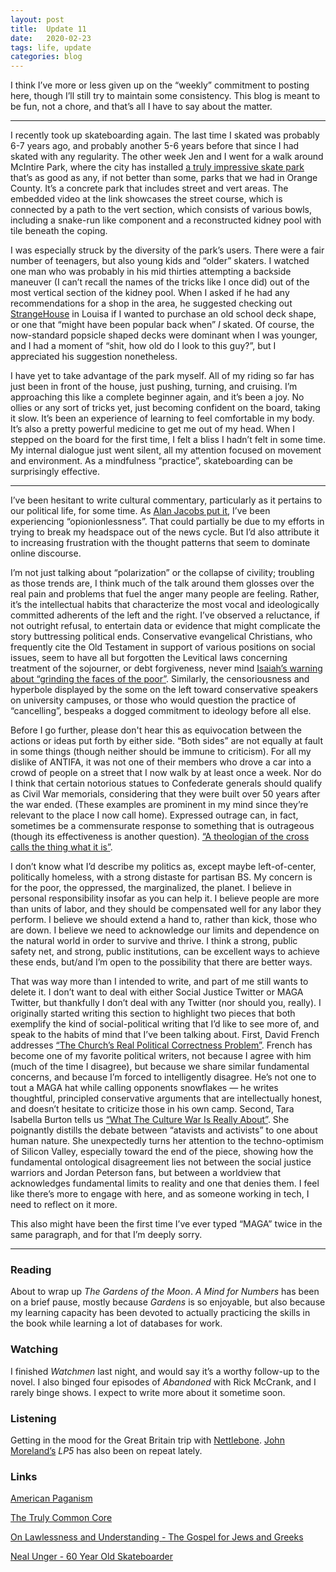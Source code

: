 ```yaml
---
layout: post
title:  Update 11
date:   2020-02-23
tags: life, update
categories: blog
---
```


I think I’ve more or less given up on the “weekly” commitment to posting here, though I’ll still try to maintain some consistency. This blog is meant to be fun, not a chore, and that’s all I have to say about the matter.

- - - -

I recently took up skateboarding again. The last time I skated was probably 6-7 years ago, and probably another 5-6 years before that since I had skated with any regularity. The other week Jen and I went for a walk around McIntire Park, where the city has installed [a truly impressive skate park](https://www.charlottesville.org/departments-and-services/departments-h-z/parks-recreation/facilities/charlottesville-skate-park/) that’s as good as any, if not better than some, parks that we had in Orange County. It’s a concrete park that includes street and vert areas. The embedded video at the link showcases the street course, which is connected by a path to the vert section, which consists of various bowls, including a snake-run like component and a reconstructed kidney pool with tile beneath the coping.

I was especially struck by the diversity of the park’s users. There were a fair number of teenagers, but also young kids and “older” skaters. I watched one man who was probably in his mid thirties attempting a backside maneuver (I can’t recall the names of the tricks like I once did) out of the most vertical section of the kidney pool. When I asked if he had any recommendations for a shop in the area, he suggested checking out [StrangeHouse](https://strange-house.net/) in Louisa if I wanted to purchase an old school deck shape, or one that “might have been popular back when” _I_ skated. Of course, the now-standard popsicle shaped decks were dominant when I was younger, and I had a moment of “shit, how old do I look to this guy?”, but I appreciated his suggestion nonetheless.

I have yet to take advantage of the park myself. All of my riding so far has just been in front of the house, just pushing, turning, and cruising. I’m approaching this like a complete beginner again, and it’s been a joy. No ollies or any sort of tricks yet, just becoming confident on the board, taking it slow. It’s been an experience of learning to feel comfortable in my body. It’s also a pretty powerful medicine to get me out of my head. When I stepped on the board for the first time, I felt a bliss I hadn’t felt in some time. My internal dialogue just went silent, all my attention focused on movement and environment. As a mindfulness “practice”, skateboarding can be surprisingly effective.

- - - -

I’ve been hesitant to write cultural commentary, particularly as it pertains to our political life, for some time. As [Alan Jacobs put it](https://buttondown.email/ayjay/archive/09129d0d-272f-453c-ad1a-a3715b9a96ba), I’ve been experiencing “opionionlessness”. That could partially be due to my efforts in trying to break my headspace out of the news cycle.  But I’d also attribute it to increasing frustration with the thought patterns that seem to dominate online discourse. 

I’m not just talking about “polarization” or the collapse of civility; troubling as those trends are, I think much of the talk around them glosses over the real pain and problems that fuel the anger many people are feeling. Rather, it’s the intellectual habits that characterize the most vocal and ideologically committed adherents of the left and the right. I’ve observed a reluctance, if not outright refusal, to entertain data or evidence that might complicate the story buttressing political ends. Conservative evangelical Christians, who frequently cite the Old Testament in support of various positions on social issues, seem to have all but forgotten the Levitical laws concerning treatment of the sojourner, or debt forgiveness, never mind [Isaiah’s warning about “grinding the faces of the poor”](https://www.biblegateway.com/passage/?search=Isaiah+3%3A15&version=ESV). Similarly, the censoriousness and hyperbole displayed by the some on the left toward conservative speakers on university campuses, or those who would question the practice of “cancelling”, bespeaks a dogged commitment to ideology before all else.

Before I go further, please don't hear this as equivocation between the actions or ideas put forth by either side. “Both sides” are not equally at fault in some things (though neither should be immune to criticism). For all my dislike of ANTIFA, it was not one of their members who drove a car into a crowd of people on a street that I now walk by at least once a week. Nor do I think that certain notorious statues to Confederate generals should qualify as Civil War memorials, considering that they were built over 50 years after the war ended. (These examples are prominent in my mind since they’re relevant to the place I now call home). Expressed outrage can, in fact, sometimes be a commensurate response to something that is outrageous (though its effectiveness is another question). [“A theologian of the cross calls the thing what it is”](https://en.wikipedia.org/wiki/Theology_of_the_Cross).

I don’t know what I’d describe my politics as, except maybe left-of-center, politically homeless, with a strong distaste for partisan BS. My concern is for the poor, the oppressed, the marginalized, the planet. I believe in personal responsibility insofar as you can help it. I believe people are more than units of labor, and they should be compensated well for any labor they perform. I believe we should extend a hand to, rather than kick, those who are down. I believe we need to acknowledge our limits and dependence on the natural world in order to survive and thrive. I think a strong, public safety net, and strong, public institutions, can be excellent ways to achieve these ends, but/and I’m open to the possibility that there are better ways.

That was way more than I intended to write, and part of me still wants to delete it. I don’t want to deal with either Social Justice Twitter or MAGA Twitter, but thankfully I don’t deal with any Twitter (nor should you, really). I originally started writing this section to highlight two pieces that both exemplify the kind of social-political writing that I’d like to see more of, and speak to the habits of mind that I’ve been talking about. First, David French addresses [“The Church’s Real Political Correctness Problem”](https://frenchpress.thedispatch.com/p/the-churchs-real-political-correctness). French has become one of my favorite political writers, not because I agree with him (much of the time I disagree), but because we share similar fundamental concerns, and because I’m forced to intelligently disagree. He’s not one to tout a MAGA hat while calling opponents snowflakes — he writes thoughtful, principled conservative arguments that are intellectually honest, and doesn’t hesitate to criticize those in his own camp. Second, Tara Isabella Burton tells us [“What The Culture War Is Really About”](https://www.the-american-interest.com/2020/02/10/what-the-culture-war-is-really-about/). She poignantly distills the debate between “atavists and activists” to one about human nature. She unexpectedly turns her attention to the techno-optimism of Silicon Valley, especially toward the end of the piece, showing how the fundamental ontological disagreement lies not between the social justice warriors and Jordan Peterson fans, but between a worldview that acknowledges fundamental limits to reality and one that denies them. I feel like there’s more to engage with here, and as someone working in tech, I need to reflect on it more.

This also might have been the first time I’ve ever typed “MAGA” twice in the same paragraph, and for that I’m deeply sorry.

- - - -

### Reading

About to wrap up _The Gardens of the Moon_. _A Mind for Numbers_ has been on a brief pause, mostly because _Gardens_ is so enjoyable, but also because my learning capacity has been devoted to actually practicing the skills in the book while learning a lot of databases for work.

### Watching

I finished _Watchmen_ last night, and would say it’s a worthy follow-up to the novel. I also binged four episodes of _Abandoned_ with Rick McCrank, and I rarely binge shows. I expect to write more about it sometime soon.

### Listening

Getting in the mood for the Great Britain trip with [Nettlebone](https://nettlebone.bandcamp.com/album/revel-and-rhyme). [John Moreland’s](https://johnmoreland.bandcamp.com/) _LP5_ has also been on repeat lately.

### Links

[American Paganism](https://www.commonwealmagazine.org/american-paganism)

[The Truly Common Core](https://mathwithbaddrawings.com/2020/02/19/uncommon-core-standards/)

[On Lawlessness and Understanding - The Gospel for Jews and Greeks](https://mbird.com/2020/02/on-lawlessness-and-understanding-the-gospel-for-jews-and-greeks/)

[Neal Unger - 60 Year Old Skateboarder](https://www.youtube.com/watch?v=lM4FQ_FqEhQ)